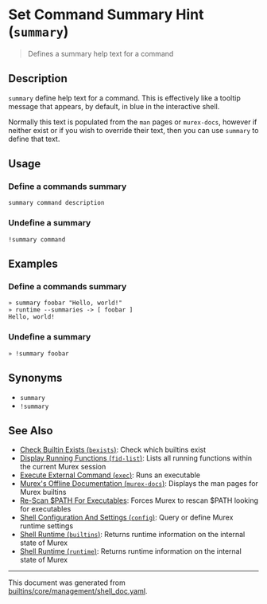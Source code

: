 # Set Command Summary Hint (`summary`)

> Defines a summary help text for a command

## Description

`summary` define help text for a command. This is effectively like a tooltip
message that appears, by default, in blue in the interactive shell.

Normally this text is populated from the `man` pages or `murex-docs`, however
if neither exist or if you wish to override their text, then you can use
`summary` to define that text.

## Usage

### Define a commands summary

```
summary command description
```

### Undefine a summary

```
!summary command
```

## Examples

### Define a commands summary

```
» summary foobar "Hello, world!"
» runtime --summaries -> [ foobar ]
Hello, world! 
```

### Undefine a summary

```
» !summary foobar
```

## Synonyms

* `summary`
* `!summary`


## See Also

* [Check Builtin Exists (`bexists`)](../commands/bexists.md):
  Check which builtins exist
* [Display Running Functions (`fid-list`)](../commands/fid-list.md):
  Lists all running functions within the current Murex session
* [Execute External Command (`exec`)](../commands/exec.md):
  Runs an executable
* [Murex's Offline Documentation (`murex-docs`)](../commands/murex-docs.md):
  Displays the man pages for Murex builtins
* [Re-Scan $PATH For Executables](../commands/murex-update-exe-list.md):
  Forces Murex to rescan $PATH looking for executables
* [Shell Configuration And Settings (`config`)](../commands/config.md):
  Query or define Murex runtime settings
* [Shell Runtime (`builtins`)](../commands/runtime.md):
  Returns runtime information on the internal state of Murex
* [Shell Runtime (`runtime`)](../commands/runtime.md):
  Returns runtime information on the internal state of Murex

<hr/>

This document was generated from [builtins/core/management/shell_doc.yaml](https://github.com/lmorg/murex/blob/master/builtins/core/management/shell_doc.yaml).